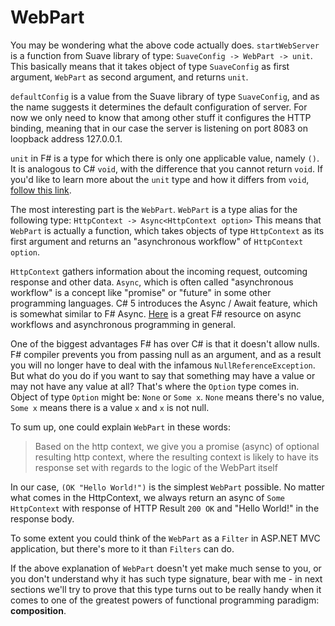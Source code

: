 # WebPart

You may be wondering what the above code actually does. `startWebServer` is a function from Suave library of type: `SuaveConfig -> WebPart -> unit`. This basically means that it takes object of type `SuaveConfig` as first argument, `WebPart` as second argument, and returns `unit`.

`defaultConfig` is a value from the Suave library of type `SuaveConfig`, and as the name suggests it determines the default configuration of server. For now we only need to know that among other stuff it configures the HTTP binding, meaning that in our case the server is listening on port 8083 on loopback address 127.0.0.1.

`unit` in F# is a type for which there is only one applicable value, namely `()`. It is analogous to C# `void`, with the difference that you cannot return `void`. If you'd like to learn more about the `unit` type and how it differs from `void`, [follow this link](https://msdn.microsoft.com/en-us/library/dd483472.aspx).

The most interesting part is the `WebPart`. `WebPart` is a type alias for the following type: 
`HttpContext -> Async<HttpContext option>`
This means that `WebPart` is actually a function, which takes objects of type `HttpContext` as its first argument and returns an "asynchronous workflow" of `HttpContext option`.

`HttpContext` gathers information about the incoming request, outcoming response and other data.
`Async`, which is often called "asynchronous workflow" is a concept like "promise" or "future" in some other programming languages. C# 5 introduces the Async / Await feature, which is somewhat similar to F# Async. [Here](http://fsharpforfunandprofit.com/posts/concurrency-async-and-parallel/) is a great F# resource on async workflows and asynchronous programming in general. 

One of the biggest advantages F# has over C# is that it doesn't allow nulls. F# compiler prevents you from passing null as an argument, and as a result you will no longer have to deal with the infamous `NullReferenceException`. 
But what do you do if you want to say that something may have a value or may not have any value at all?
That's where the `Option` type comes in. Object of type `Option` might be: `None` or `Some x`.
`None` means there's no value, `Some x` means there is a value `x` and `x` is not null.

To sum up, one could explain `WebPart` in these words: 

> Based on the http context, we give you a promise (async) of optional resulting http context, where the resulting context is likely to have its response set with regards to the logic of the WebPart itself

In our case, `(OK "Hello World!")` is the simplest `WebPart` possible. No matter what comes in the HttpContext, we always return an async of `Some` `HttpContext` with response of HTTP Result `200 OK` and "Hello World!" in the response body.

To some extent you could think of the `WebPart` as a `Filter` in ASP.NET MVC application, but there's more to it than `Filters` can do.

If the above explanation of `WebPart` doesn't yet make much sense to you, or you don't understand why it has such type signature, bear with me - in next sections we'll try to prove that this type turns out to be really handy when it comes to one of the greatest powers of functional programming paradigm: **composition**.
